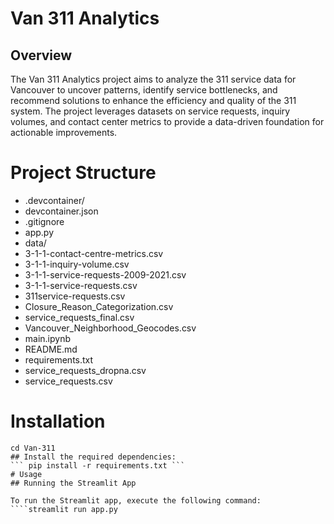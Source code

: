 # Van 311 Analytics

## Overview

The Van 311 Analytics project aims to analyze the 311 service data for Vancouver to uncover patterns, identify service bottlenecks, and recommend solutions to enhance the efficiency and quality of the 311 system. The project leverages datasets on service requests, inquiry volumes, and contact center metrics to provide a data-driven foundation for actionable improvements.

# Project Structure

- .devcontainer/
- devcontainer.json
- .gitignore
- app.py
- data/
 - 3-1-1-contact-centre-metrics.csv
 - 3-1-1-inquiry-volume.csv
 - 3-1-1-service-requests-2009-2021.csv
 - 3-1-1-service-requests.csv
 - 311service-requests.csv
 - Closure_Reason_Categorization.csv
 - service_requests_final.csv
 - Vancouver_Neighborhood_Geocodes.csv
- main.ipynb
- README.md
- requirements.txt
- service_requests_dropna.csv
- service_requests.csv

# Installation

`````git clone https://github.com/0x1AY/Van-311.git
cd Van-311
## Install the required dependencies:
``` pip install -r requirements.txt ```
# Usage
## Running the Streamlit App

To run the Streamlit app, execute the following command:
````streamlit run app.py

`````
